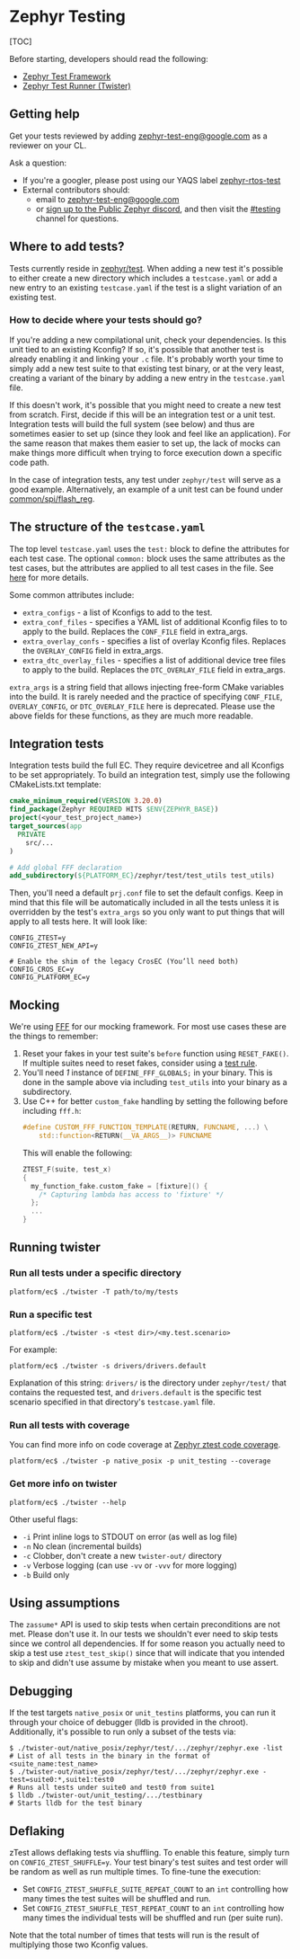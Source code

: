 # Zephyr Testing

[TOC]

Before starting, developers should read the following:
- [Zephyr Test Framework](https://docs.zephyrproject.org/latest/develop/test/ztest.html)
- [Zephyr Test Runner (Twister)](https://docs.zephyrproject.org/latest/develop/test/twister.html)

## Getting help

Get your tests reviewed by adding [zephyr-test-eng@google.com](mailto:zephyr-test-eng@google.com)
as a reviewer on your CL.

Ask a question:
- If you're a googler, please post using our YAQS label [zephyr-rtos-test](http://yaqs/eng/t/zephyr-rtos-test)
- External contributors should:
    - email to [zephyr-test-eng@google.com](mailto:zephyr-test-eng@google.com)
    - or [sign up to the Public Zephyr discord](https://discord.com/invite/Ck7jw53nU2), and then visit the [#testing](https://discord.com/channels/720317445772017664/733037944922964069)
  channel for questions.

## Where to add tests?

Tests currently reside in [zephyr/test](https://source.chromium.org/chromiumos/chromiumos/codesearch/+/main:src/platform/ec/zephyr/test/).
When adding a new test it's possible to either create a new directory which
includes a `testcase.yaml` or add a new entry to an existing `testcase.yaml` if
the test is a slight variation of an existing test.

### How to decide where your tests should go?

If you're adding a new compilational unit, check your dependencies. Is this unit
tied to an existing Kconfig? If so, it's possible that another test is already
enabling it and linking your `.c` file. It's probably worth your time to simply
add a new test suite to that existing test binary, or at the very least,
creating a variant of the binary by adding a new entry in the `testcase.yaml`
file.

If this doesn't work, it's possible that you might need to create a new test
from scratch. First, decide if this will be an integration test or a unit test.
Integration tests will build the full system (see below) and thus are sometimes
easier to set up (since they look and feel like an application). For the same
reason that makes them easier to set up, the lack of mocks can make things more
difficult when trying to force execution down a specific code path.

In the case of integration tests, any test under `zephyr/test` will serve as a
good example. Alternatively, an example of a unit test can be found under
[common/spi/flash_reg](https://source.chromium.org/chromiumos/chromiumos/codesearch/+/main:src/platform/ec/common/spi/flash_reg/).

## The structure of the `testcase.yaml`

The top level `testcase.yaml` uses the `test:` block to define the attributes
for each test case. The optional `common:` block uses the same attributes as the
test cases, but the attributes are applied to all test cases in the file. See
[here](https://docs.zephyrproject.org/latest/develop/test/twister.html#test-cases)
for more details.

Some common attributes include:
- `extra_configs` - a list of Kconfigs to add to the test.
- `extra_conf_files` - specifies a YAML list of additional Kconfig files to
  to apply to the build. Replaces the `CONF_FILE` field in extra_args.
- `extra_overlay_confs` - specifies a list of overlay Kconfig files. Replaces
  the `OVERLAY_CONFIG` field in extra_args.
- `extra_dtc_overlay_files` - specifies a list of additional device tree files
  to apply to the build. Replaces the `DTC_OVERLAY_FILE` field in extra_args.

`extra_args` is a string field that allows injecting free-form CMake variables
into the build. It is rarely needed and the practice of specifying `CONF_FILE`,
`OVERLAY_CONFIG`, or `DTC_OVERLAY_FILE` here is deprecated. Please use the
above fields for these functions, as they are much more readable.
## Integration tests

Integration tests build the full EC. They require devicetree and all Kconfigs to
be set appropriately. To build an integration test, simply use the following
CMakeLists.txt template:

```cmake
cmake_minimum_required(VERSION 3.20.0)
find_package(Zephyr REQUIRED HITS $ENV{ZEPHYR_BASE})
project(<your_test_project_name>)
target_sources(app
  PRIVATE
    src/...
)

# Add global FFF declaration
add_subdirectory(${PLATFORM_EC}/zephyr/test/test_utils test_utils)
```

Then, you'll need a default `prj.conf` file to set the default configs. Keep in
mind that this file will be automatically included in all the tests unless it is
overridden by the test's `extra_args` so you only want to put things that will
apply to all tests here. It will look like:

```
CONFIG_ZTEST=y
CONFIG_ZTEST_NEW_API=y

# Enable the shim of the legacy CrosEC (You’ll need both)
CONFIG_CROS_EC=y
CONFIG_PLATFORM_EC=y
```

## Mocking

We're using [FFF](http://github.com/meekrosoft/fff) for our mocking framework.
For most use cases these are the things to remember:
1. Reset your fakes in your test suite's `before` function using `RESET_FAKE()`.
   If multiple suites need to reset fakes, consider using a
   [test rule](https://docs.zephyrproject.org/latest/develop/test/ztest.html#test-rules).
2. You'll need *1* instance of `DEFINE_FFF_GLOBALS;` in your binary. This is
   done in the sample above via including `test_utils` into your binary as a
   subdirectory.
3. Use C++ for better `custom_fake` handling by setting the following before
    including `fff.h`:
    ```c
    #define CUSTOM_FFF_FUNCTION_TEMPLATE(RETURN, FUNCNAME, ...) \
        std::function<RETURN(__VA_ARGS__)> FUNCNAME
    ```
    This will enable the following:
    ```c
    ZTEST_F(suite, test_x)
    {
      my_function_fake.custom_fake = [fixture]() {
        /* Capturing lambda has access to 'fixture' */
      };
      ...
    }
    ```


## Running twister

### Run all tests under a specific directory

```shell
platform/ec$ ./twister -T path/to/my/tests
```

### Run a specific test
```shell
platform/ec$ ./twister -s <test dir>/<my.test.scenario>
```

For example:
```shell
platform/ec$ ./twister -s drivers/drivers.default
```

Explanation of this string: `drivers/` is the directory under `zephyr/test/`
that contains the requested test, and `drivers.default` is the specific test
scenario specified in that directory's `testcase.yaml` file.

### Run all tests with coverage

You can find more info on code coverage at
[Zephyr ztest code coverage](../code_coverage.md#Zephyr_ztest_code_coverage).

```shell
platform/ec$ ./twister -p native_posix -p unit_testing --coverage
```

### Get more info on twister
```shell
platform/ec$ ./twister --help
```

Other useful flags:
- `-i` Print inline logs to STDOUT on error (as well as log file)
- `-n` No clean (incremental builds)
- `-c` Clobber, don't create a new `twister-out/` directory
- `-v` Verbose logging (can use `-vv` or `-vvv` for more logging)
- `-b` Build only

## Using assumptions

The `zassume*` API is used to skip tests when certain preconditions are not
met. Please don't use it. In our tests we shouldn't ever need to skip tests
since we control all dependencies. If for some reason you actually need to skip
a test use `ztest_test_skip()` since that will indicate that you intended to
skip and didn't use assume by mistake when you meant to use assert.

## Debugging

If the test targets `native_posix` or `unit_testins` platforms, you can run it
through your choice of debugger (lldb is provided in the chroot). Additionally,
it's possible to run only a subset of the tests via:

```shell
$ ./twister-out/native_posix/zephyr/test/.../zephyr/zephyr.exe -list
# List of all tests in the binary in the format of <suite_name:test_name>
$ ./twister-out/native_posix/zephyr/test/.../zephyr/zephyr.exe -test=suite0:*,suite1:test0
# Runs all tests under suite0 and test0 from suite1
$ lldb ./twister-out/unit_testing/.../testbinary
# Starts lldb for the test binary
```

## Deflaking

zTest allows deflaking tests via shuffling. To enable this feature, simply turn
on `CONFIG_ZTEST_SHUFFLE=y`. Your test binary's test suites and test order will
be random as well as run multiple times. To fine-tune the execution:
- Set `CONFIG_ZTEST_SHUFFLE_SUITE_REPEAT_COUNT` to an `int` controlling how many
  times the test suites will be shuffled and run.
- Set `CONFIG_ZTEST_SHUFFLE_TEST_REPEAT_COUNT` to an `int` controlling how many
  times the individual tests will be shuffled and run (per suite run).

Note that the total number of times that tests will run is the result of
multiplying those two Kconfig values.
